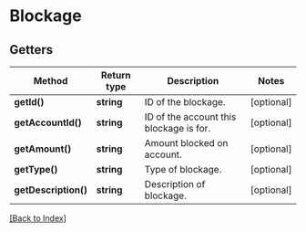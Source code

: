 # Blockage

## Getters

Method | Return type | Description | Notes
------------ | ------------- | ------------- | -------------
**getId()** | **string** | ID of the blockage. | [optional]
**getAccountId()** | **string** | ID of the account this blockage is for. | [optional]
**getAmount()** | **string** | Amount blocked on account. | [optional]
**getType()** | **string** | Type of blockage. | [optional]
**getDescription()** | **string** | Description of blockage. | [optional]

[[Back to Index]](../index.md)
